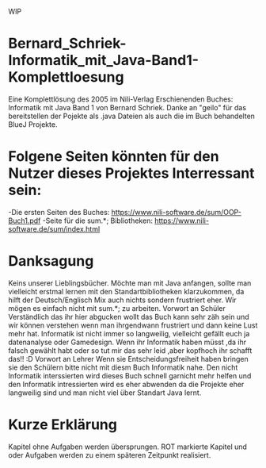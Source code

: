 WIP
# Bernard_Schriek-Informatik_mit_Java-Band1-Komplettloesung
Eine Komplettlösung des 2005 im Nili-Verlag Erschienenden Buches: Informatik mit Java Band 1 von Bernard Schriek.
Danke an "geilo" für das bereitstellen der Pojekte als .java Dateien als auch die im Buch behandelten BlueJ Projekte.

# Folgene Seiten könnten für den Nutzer dieses Projektes Interressant sein:
-Die ersten Seiten des Buches: https://www.nili-software.de/sum/OOP-Buch1.pdf
-Seite für die sum.*; Bibliotheken: https://www.nili-software.de/sum/index.html


# Danksagung 
Keins unserer Lieblingsbücher. Möchte man mit Java anfangen, sollte man vielleicht erstmal lernen mit den Standartbibliotheken klarzukommen, da hilft der Deutsch/Englisch Mix auch nichts sondern frustriert eher. Wir mögen es einfach nicht mit sum.*; zu arbeiten.
Vorwort an Schüler 
Verständlich das ihr hier abgucken wollt das Buch kann sehr zäh sein und wir können verstehen wenn man ihrgendwann frustriert und dann keine Lust mehr hat.
Informatik ist nicht immer so langweilig, vielleicht gefällt euch ja datenanalyse oder 
Gamedesign. Wenn ihr Informatik haben müsst ,da ihr falsch gewählt habt oder so tut mir das sehr leid ,aber kopfhoch ihr schafft das!! :D
Vorwort an Lehrer 
Wenn sie Entscheidungsfreiheit haben bringen sie den Schülern bitte nicht mit diesm Buch Informatik nahe.
Den nicht Informatik interssierten wird dieses Buch schnell garnicht mehr helfen und den Informatik intressierten wird es eher abwenden da die Projekte eher langweilig sind und man nicht viel über Standart Java lernt.

# Kurze Erklärung
Kapitel ohne Aufgaben werden übersprungen.
ROT markierte Kapitel und oder Aufgaben werden zu einem späteren Zeitpunkt realisiert.
